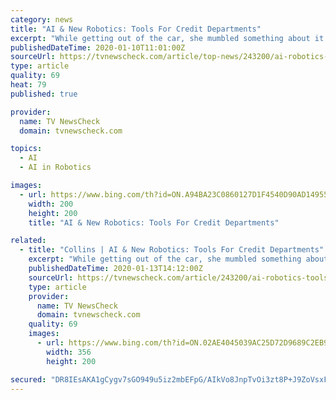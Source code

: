 ```yaml
---
category: news
title: "AI & New Robotics: Tools For Credit Departments"
excerpt: "While getting out of the car, she mumbled something about it being time to have robots, not people, take care of our teeth. I’m not quite sure about that. What I am sure about, is that robotic process automation (RPA) and artificial intelligence (AI) are changing the way we do business. It wasn’t long ago that media credit and collection ..."
publishedDateTime: 2020-01-10T11:01:00Z
sourceUrl: https://tvnewscheck.com/article/top-news/243200/ai-robotics-tools-for-credit-departments/
type: article
quality: 69
heat: 79
published: true

provider:
  name: TV NewsCheck
  domain: tvnewscheck.com

topics:
  - AI
  - AI in Robotics

images:
  - url: https://www.bing.com/th?id=ON.A94BA23C0860127D1F4540D90AD14955
    width: 200
    height: 200
    title: "AI & New Robotics: Tools For Credit Departments"

related:
  - title: "Collins | AI & New Robotics: Tools For Credit Departments"
    excerpt: "While getting out of the car, she mumbled something about it being time to have robots, not people, take care of our teeth. I’m not quite sure about that. What I am sure about, is that robotic process automation (RPA) and artificial intelligence (AI) are changing the way we do business. It wasn’t long ago that media credit and collection ..."
    publishedDateTime: 2020-01-13T14:12:00Z
    sourceUrl: https://tvnewscheck.com/article/243200/ai-robotics-tools-for-credit-departments/
    type: article
    provider:
      name: TV NewsCheck
      domain: tvnewscheck.com
    quality: 69
    images:
      - url: https://www.bing.com/th?id=ON.02AE4045039AC25D72D9689C2EB9DBED
        width: 356
        height: 200

secured: "DR8IEsAKA1gCygv7sGO949u5iz2mbEFpG/AIkVo8JnpTvOi3zt8P+J9ZoVsxFKpjdGfLleiK0HeirmI15HL3DRyTm8b4SklyvCdXt7Uqh9z17K/h9dQSSIp0WoJKo1R2PHdtk8rfFp6PAGQNR/URYHRbDZN77+zD6YCnMFD7zvHb4djU3IPy8Z5oDkGLJr02qo9bFHTi1h/EaTxoEUusDR309NKlyHjaLGE0HDyLC/meAVGyGwI9Hk/TLQ8X6UJlfbfEZI6gXmFI7ifSsxUQ+Q==;omtWnta9MiEKa/ydhGBWFA=="
---
```


